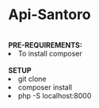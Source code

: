 # Api-Santoro
<br />
<b>PRE-REQUIREMENTS:</b>
<li>To install composer</li>
<br />
<b>SETUP</b>
<li>git clone </li>
<li>composer install</li>
<li>php -S localhost:8000</li>
